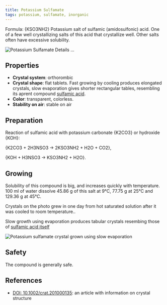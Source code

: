 ```yaml
---
title: Potassium Sulfamate
tags: potassium, sulfamate, inorganic
---
```

Formula: {KSO3NH2}
Potassium salt of sulfamic (amidosulfonic) acid. One of a few well crystallizing salts of this acid that crystallize well. Other salts often have excessive solubility.

![Potassium Sulfamate](@root/crystals/images/potassium-sulfamate/dsc03456.jpg)
<span class="cut">Details ...</span>
## Properties
* **Crystal system**: orthorombic
* **Crystal shape**: flat tablets. Fast growing by cooling produces elongated crystals, slow evaporation gives shorter rectangular tables, resembling its aprent compound [sulfamic acid](@root/crystals/sulfamic-acid//).
* **Color**: transparent, colorless.
* **Stability on air**: stable on air
## Preparation

Reaction of sulfamic acid with potassium carbonate {K2CO3} or hydroxide {KOH}:

{K2CO3 + 2H3NSO3 -> 2KSO3NH2 + H2O + CO2},

{KOH + H3NSO3 -> KSO3NH2 + H2O}.

## Growing

Solubility of this compound is big, and increases quickly with temperature. 100 ml of water dissolve 45.86 g of this salt at 9°C, 77.75 g at 25°C and 129.36 g at 45°C.

Crystals on the photo grew in one day from hot saturated solution after it was cooled to room temperature..

Slow growth using evaporation produces tabular crystals resembing those of [sulfamic acid itself](@root/crystals/sulfamic-acid//)

![Potassium sulfamate crystal grown using slow evaporation](@root/crystals/images/potassium-sulfamate/potassium-sulfamate-evaporation.jpg)

## Safety

The compound is generally safe.

## References

* [DOI: 10.1002/crat.201000135](http://onlinelibrary.wiley.com/doi/10.1002/crat.201000135/abstract): an article with information on crystal structure 
